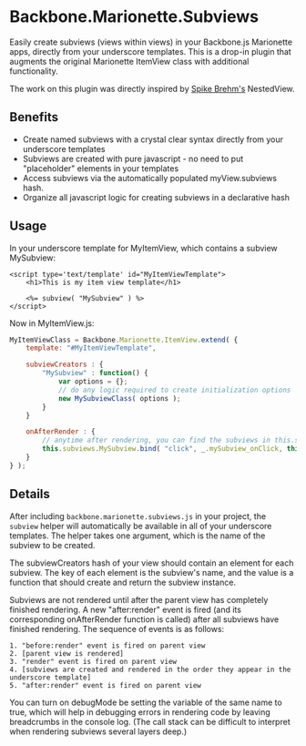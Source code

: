 # Backbone.Marionette.Subviews

Easily create subviews (views within views) in your Backbone.js Marionette apps, directly from your underscore templates. This is a drop-in plugin that augments the original Marionette ItemView class with additional functionality.

The work on this plugin was directly inspired by [Spike Brehm's](https://github.com/spikebrehm) NestedView.

## Benefits

* Create named subviews with a crystal clear syntax directly from your underscore templates 
* Subviews are created with pure javascript - no need to put "placeholder" elements in your templates
* Access subviews via the automatically populated myView.subviews hash.
* Organize all javascript logic for creating subviews in a declarative hash

## Usage

In your underscore template for MyItemView, which contains a subview MySubview:

```
<script type='text/template' id="MyItemViewTemplate">
	<h1>This is my item view template</h1>

	<%= subview( "MySubview" ) %>
</script>
```

Now in MyItemView.js:

```javascript
MyItemViewClass = Backbone.Marionette.ItemView.extend( {
	template: "#MyItemViewTemplate",

	subviewCreators : {
		"MySubview" : function() {
			var options = {};
			// do any logic required to create initialization options
			new MySubviewClass( options );
		}
	}

	onAfterRender : {
		// anytime after rendering, you can find the subviews in this.subviews
		this.subviews.MySubview.bind( "click", _.mySubview_onClick, this );
	}
} );
```

## Details

After including `backbone.marionette.subviews.js` in your project, the `subview` helper will automatically be available in all of your underscore templates. The helper takes one argument, which is the name of the subview to be created.

The subviewCreators hash of your view should contain an element for each subview. The key of each element is the subview's name, and the value is a function that should create and return the subview instance.

Subviews are not rendered until after the parent view has completely finished rendering. A new "after:render" event is fired (and its corresponding onAfterRender function is called) after all subviews have finished rendering. The sequence of events is as follows:

	1. "before:render" event is fired on parent view
	2. [parent view is rendered]
	3. "render" event is fired on parent view
	4. [subviews are created and rendered in the order they appear in the underscore template]
	5. "after:render" event is fired on parent view

You can turn on debugMode be setting the variable of the same name to true, which will help in debugging errors in rendering code by leaving breadcrumbs in the console log. (The call stack can be difficult to interpret when rendering subviews several layers deep.)